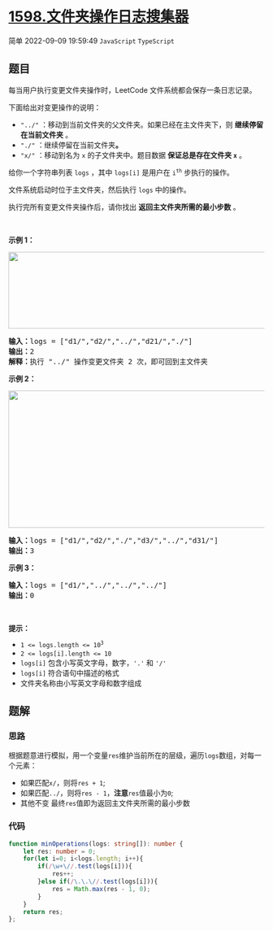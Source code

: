 # [1598.文件夹操作日志搜集器](https://leetcode.cn/problems/crawler-log-folder)
<span class="diff diff-easy">简单</span>
2022-09-09 19:59:49 `JavaScript` `TypeScript`
## 题目
<p>每当用户执行变更文件夹操作时，LeetCode 文件系统都会保存一条日志记录。</p>

<p>下面给出对变更操作的说明：</p>

<ul>
  <li><code>&quot;../&quot;</code> ：移动到当前文件夹的父文件夹。如果已经在主文件夹下，则 <strong>继续停留在当前文件夹</strong> 。</li>
  <li><code>&quot;./&quot;</code> ：继续停留在当前文件夹<strong>。</strong></li>
  <li><code>&quot;x/&quot;</code> ：移动到名为 <code>x</code> 的子文件夹中。题目数据 <strong>保证总是存在文件夹 <code>x</code></strong> 。</li>
</ul>

<p>给你一个字符串列表 <code>logs</code> ，其中 <code>logs[i]</code> 是用户在 <code>i<sup>th</sup></code> 步执行的操作。</p>

<p>文件系统启动时位于主文件夹，然后执行 <code>logs</code> 中的操作。</p>

<p>执行完所有变更文件夹操作后，请你找出 <strong>返回主文件夹所需的最小步数</strong> 。</p>

<p>&nbsp;</p>

<p><strong>示例 1：</strong></p>

<p><img alt="" src="https://assets.leetcode-cn.com/aliyun-lc-upload/uploads/2020/09/26/sample_11_1957.png" style="height: 151px; width: 775px;"></p>

<pre><strong>输入：</strong>logs = [&quot;d1/&quot;,&quot;d2/&quot;,&quot;../&quot;,&quot;d21/&quot;,&quot;./&quot;]
<strong>输出：</strong>2
<strong>解释：</strong>执行 &quot;../&quot; 操作变更文件夹 2 次，即可回到主文件夹
</pre>

<p><strong>示例 2：</strong></p>

<p><img alt="" src="https://assets.leetcode-cn.com/aliyun-lc-upload/uploads/2020/09/26/sample_22_1957.png" style="height: 270px; width: 600px;"></p>

<pre><strong>输入：</strong>logs = [&quot;d1/&quot;,&quot;d2/&quot;,&quot;./&quot;,&quot;d3/&quot;,&quot;../&quot;,&quot;d31/&quot;]
<strong>输出：</strong>3
</pre>

<p><strong>示例 3：</strong></p>

<pre><strong>输入：</strong>logs = [&quot;d1/&quot;,&quot;../&quot;,&quot;../&quot;,&quot;../&quot;]
<strong>输出：</strong>0
</pre>

<p>&nbsp;</p>

<p><strong>提示：</strong></p>

<ul>
  <li><code>1 &lt;= logs.length &lt;= 10<sup>3</sup></code></li>
  <li><code>2 &lt;= logs[i].length &lt;= 10</code></li>
  <li><code>logs[i]</code> 包含小写英文字母，数字，<code>&#39;.&#39;</code> 和 <code>&#39;/&#39;</code></li>
  <li><code>logs[i]</code> 符合语句中描述的格式</li>
  <li>文件夹名称由小写英文字母和数字组成</li>
</ul>


## 题解
### 思路
根据题意进行模拟，用一个变量`res`维护当前所在的层级，遍历`logs`数组，对每一个元素：
- 如果匹配`x/`，则将`res + 1`;
- 如果匹配`../`，则将`res - 1`，**注意**`res`值最小为`0`;
- 其他不变
最终`res`值即为返回主文件夹所需的最小步数

### 代码
```typescript
function minOperations(logs: string[]): number {
    let res: number = 0;
    for(let i=0; i<logs.length; i++){
        if(/\w+\//.test(logs[i])){
            res++;
        }else if(/\.\.\//.test(logs[i])){
            res = Math.max(res - 1, 0);
        }
    }
    return res;
};
```
